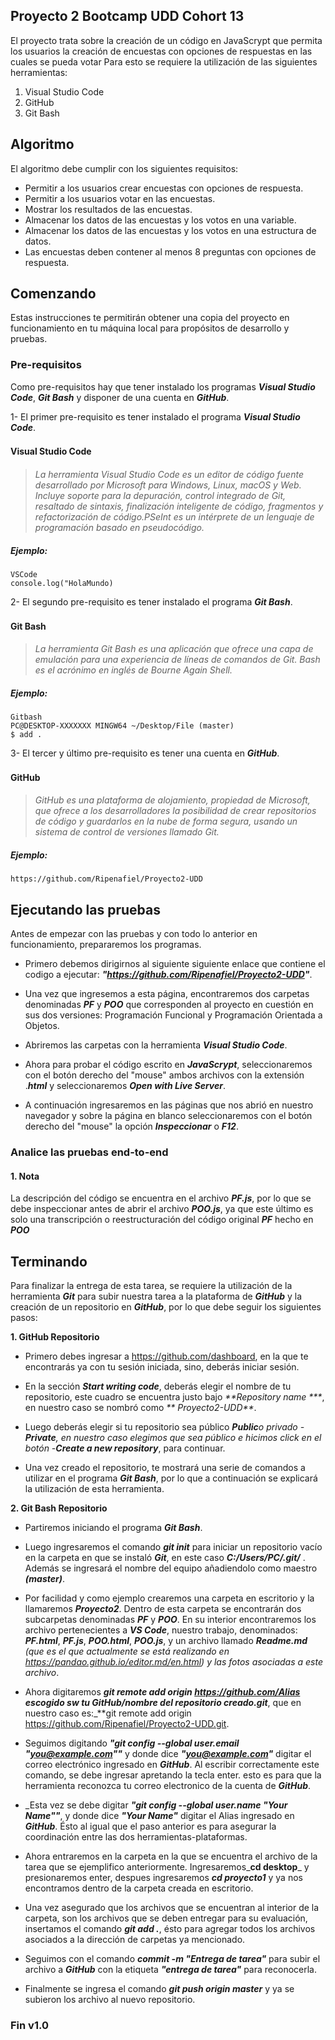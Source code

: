 ## Proyecto 2 Bootcamp UDD Cohort 13

El proyecto trata sobre la creación de un código en JavaScrypt que permita los usuarios la creación de encuestas con opciones de respuestas en las cuales se pueda votar
Para esto se requiere la utilización de las siguientes herramientas:

1. Visual Studio Code
2. GitHub
3. Git Bash

## Algoritmo

 El algoritmo debe cumplir con los siguientes requisitos:
- Permitir a los usuarios crear encuestas con opciones de respuesta.
- Permitir a los usuarios votar en las encuestas.
- Mostrar los resultados de las encuestas.
- Almacenar los datos de las encuestas y los votos en una variable.
- Almacenar los datos de las encuestas y los votos en una estructura de datos.
- Las encuestas deben contener al menos 8 preguntas con opciones de respuesta.

## Comenzando 

Estas instrucciones te permitirán obtener una copia del proyecto en funcionamiento en tu máquina local para propósitos de desarrollo y pruebas.

### Pre-requisitos

Como pre-requisitos hay que tener instalado los programas _**Visual Studio Code**_, _**Git Bash**_ y disponer de una cuenta en _**GitHub**_.

1- El primer pre-requisito es tener instalado el programa _**Visual Studio Code**_.
#### Visual Studio Code　
>_La herramienta Visual Studio Code es un editor de código fuente desarrollado por Microsoft para Windows, Linux, macOS y Web. Incluye soporte para la depuración, control integrado de Git, resaltado de sintaxis, finalización inteligente de código, fragmentos y refactorización de código.PSeInt es un intérprete de un lenguaje de programación basado en pseudocódigo._

##### Ejemplo:
``` 
VSCode
console.log("HolaMundo)

```

2- El segundo pre-requisito es tener instalado el programa _**Git Bash**_.

#### Git Bash　
>_La herramienta Git Bash es una aplicación que ofrece una capa de emulación para una experiencia de líneas de comandos de Git. Bash es el acrónimo en inglés de Bourne Again Shell._

##### Ejemplo:
```
Gitbash
PC@DESKTOP-XXXXXXX MINGW64 ~/Desktop/File (master)
$ add .

```

3- El tercer y último pre-requisito es tener una cuenta en _**GitHub**_.

#### GitHub　
>_GitHub es una plataforma de alojamiento, propiedad de Microsoft, que ofrece a los desarrolladores la posibilidad de crear repositorios de código y guardarlos en la nube de forma segura, usando un sistema de control de versiones llamado Git._

##### Ejemplo:
```Gitbash
https://github.com/Ripenafiel/Proyecto2-UDD

```
## Ejecutando las pruebas 

Antes de empezar con las pruebas y con todo lo anterior en funcionamiento, prepararemos los programas.
- Primero debemos dirigirnos al siguiente siguiente enlace que contiene el codigo a ejecutar: _**"https://github.com/Ripenafiel/Proyecto2-UDD"**_.

- Una vez que ingresemos a esta página, encontraremos dos carpetas denominadas _**PF**_  y  _**POO**_  que corresponden al proyecto en cuestión en sus dos versiones: Programación Funcional y Programación Orientada a Objetos.
- Abriremos las carpetas con la herramienta _**Visual Studio Code**_.
- Ahora para probar el código escrito en _**JavaScrypt**_, seleccionaremos con el botón derecho del "mouse" ambos archivos con la extensión ._**html**_ y seleccionaremos _**Open with Live Server**_.
- A continuación ingresaremos en las páginas que nos abrió en nuestro navegador y sobre la página en blanco seleccionaremos con el botón derecho del "mouse" la opción _**Inspeccionar**_ o _**F12**_.


### Analice las pruebas end-to-end 

#### 1. Nota

La descripción del código se encuentra en el archivo _**PF.js**_, por lo que se debe inspeccionar antes de abrir el archivo _**POO.js**_, ya que este último es solo una transcripción o reestructuración del código original _**PF**_ hecho en _**POO**_ 

## Terminando

Para finalizar la entrega de esta tarea, se requiere la utilización de la herramienta _**Git**_ para subir nuestra tarea a la plataforma de _**GitHub**_ y la creación de un repositorio en _**GitHub**_, por lo que debe seguir los siguientes pasos:

**1. GitHub Repositorio**

- Primero debes ingresar a https://github.com/dashboard, en la que te encontrarás ya con tu sesión iniciada, sino, deberás iniciar sesión.

- En la sección _**Start writing code**_, deberás elegir el nombre de tu repositorio, este cuadro se encuentra justo bajo _**Repository name ***_, en nuestro caso se nombró como _** Proyecto2-UDD**_.

- Luego deberás elegir si tu repositorio sea público _**Public**_o privado -**Private**_, en nuestro caso elegimos que sea público e hicimos click en el botón -**Create a new repository**_, para continuar.

- Una vez creado el repositorio, te mostrará una serie de comandos a utilizar en el programa _**Git Bash**_, por lo que a continuación se explicará la utilización de esta herramienta.

**2. Git Bash Repositorio**

- Partiremos iniciando el programa _**Git Bash**_.

- Luego ingresaremos el comando _**git init**_ para iniciar un repositorio vacío en la carpeta en que se instaló _**Git**_, en este caso _**C:/Users/PC/.git/**_ . Además se ingresará el nombre del equipo añadiendolo como maestro _**(master)**_.

- Por facilidad y como ejemplo crearemos una carpeta en escritorio y la llamaremos _**Proyecto2**_. Dentro de esta carpeta se encontrarán dos subcarpetas denominadas _**PF**_ y _**POO**_. En su interior encontraremos los archivo pertenecientes a _**VS Code**_, nuestro trabajo, denominados: _**PF.html**_,  _**PF.js**_, _**POO.html**_,  _**POO.js**_, y un archivo llamado _**Readme.md** (que es el que actualmente se está realizando en https://pandao.github.io/editor.md/en.html) y las fotos asociadas a este archivo_.

- Ahora digitaremos _**git remote add origin https://github.com/Alias escogido sw tu GitHub/nombre del repositorio creado.git**_, que en nuestro caso es:_**git remote add origin https://github.com/Ripenafiel/Proyecto2-UDD.git.

- Seguimos digitando _**"git config --global user.email "you@example.com""**_ y donde dice _**"you@example.com"**_ digitar el correo electrónico ingresado en _**GitHub**_. Al escribir correctamente este comando, se debe ingresar apretando la tecla enter. esto es para que la herramienta reconozca tu correo electronico de la cuenta de _**GitHub**_.

- _Esta vez se debe digitar _**"git config --global user.name "Your Name""**_,  y donde dice _**"Your Name"**_ digitar el Alias ingresado en _**GitHub**_. Ésto al igual que el paso anterior es para asegurar la coordinación entre las dos herramientas-plataformas.

- Ahora entraremos en la carpeta en la que se encuentra el archivo de la tarea que se ejemplifico anteriormente. Ingresaremos_**cd desktop**_ y presionaremos enter, despues ingresaremos _**cd proyecto1**_ y ya nos encontramos dentro de la carpeta creada en escritorio.

- Una vez asegurado que los archivos que se encuentran al interior de la carpeta, son los archivos que se deben entregar para su evaluación, insertamos el comando _**git add .**_, ésto para agregar todos los archivos asociados a la dirección de carpetas ya mencionado.

- Seguimos con el comando _**commit -m "Entrega de tarea"**_ para subir el archivo a _**GitHub**_ con la etiqueta _**"entrega de tarea"**_ para reconocerla.

- Finalmente se ingresa el comando _**git push origin master**_ y ya se subieron los archivo al nuevo repositorio.







### Fin v1.0
